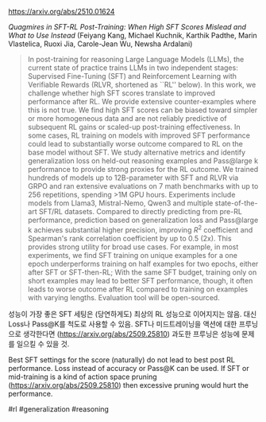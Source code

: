 https://arxiv.org/abs/2510.01624

*Quagmires in SFT-RL Post-Training: When High SFT Scores Mislead and What to Use Instead* (Feiyang Kang, Michael Kuchnik, Karthik Padthe, Marin Vlastelica, Ruoxi Jia, Carole-Jean Wu, Newsha Ardalani)

> In post-training for reasoning Large Language Models (LLMs), the current state of practice trains LLMs in two independent stages: Supervised Fine-Tuning (SFT) and Reinforcement Learning with Verifiable Rewards (RLVR, shortened as ``RL'' below). In this work, we challenge whether high SFT scores translate to improved performance after RL. We provide extensive counter-examples where this is not true. We find high SFT scores can be biased toward simpler or more homogeneous data and are not reliably predictive of subsequent RL gains or scaled-up post-training effectiveness. In some cases, RL training on models with improved SFT performance could lead to substantially worse outcome compared to RL on the base model without SFT. We study alternative metrics and identify generalization loss on held-out reasoning examples and Pass@large k performance to provide strong proxies for the RL outcome. We trained hundreds of models up to 12B-parameter with SFT and RLVR via GRPO and ran extensive evaluations on 7 math benchmarks with up to 256 repetitions, spending $>$1M GPU hours. Experiments include models from Llama3, Mistral-Nemo, Qwen3 and multiple state-of-the-art SFT/RL datasets. Compared to directly predicting from pre-RL performance, prediction based on generalization loss and Pass@large k achieves substantial higher precision, improving $R^2$ coefficient and Spearman's rank correlation coefficient by up to 0.5 (2x). This provides strong utility for broad use cases. For example, in most experiments, we find SFT training on unique examples for a one epoch underperforms training on half examples for two epochs, either after SFT or SFT-then-RL; With the same SFT budget, training only on short examples may lead to better SFT performance, though, it often leads to worse outcome after RL compared to training on examples with varying lengths. Evaluation tool will be open-sourced.

성능이 가장 좋은 SFT 세팅은 (당연하게도) 최상의 RL 성능으로 이어지지는 않음. 대신 Loss나 Pass@K를 척도로 사용할 수 있음. SFT나 미드트레이닝을 액션에 대한 프루닝으로 생각한다면 (https://arxiv.org/abs/2509.25810) 과도한 프루닝은 성능에 문제를 일으킬 수 있을 것.

Best SFT settings for the score (naturally) do not lead to best post RL performance. Loss instead of accuracy or Pass@K can be used. If SFT or mid-training is a kind of action space pruning (https://arxiv.org/abs/2509.25810) then excessive pruning would hurt the performance.

#rl #generalization #reasoning 